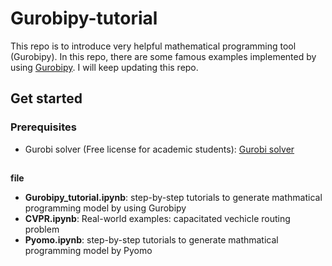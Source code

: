 # Gurobipy-tutorial
This repo is to introduce very helpful mathematical programming tool (Gurobipy). In this repo, there are some famous examples implemented by using [Gurobipy](https://pypi.org/project/gurobipy/). I will keep updating this repo.

## Get started
### Prerequisites
- Gurobi solver (Free license for academic students): [Gurobi solver](https://www.gurobi.com/academia/academic-program-and-licenses/)


##
**file**
- **Gurobipy_tutorial.ipynb**: step-by-step tutorials to generate mathmatical programming model by using Gurobipy
- **CVPR.ipynb**: Real-world examples: capacitated vechicle routing problem
- **Pyomo.ipynb**: step-by-step tutorials to generate mathmatical programming model by Pyomo
